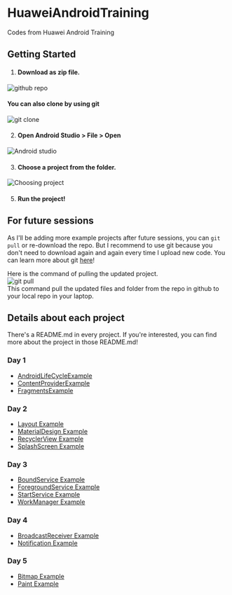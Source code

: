 # HuaweiAndroidTraining
Codes from Huawei Android Training

## Getting Started

1. #### Download as zip file.
![github repo](https://user-images.githubusercontent.com/40730345/103393781-00a34180-4b53-11eb-947e-87e252d5d95a.png)

 #### You can also clone by using git
![git clone](https://user-images.githubusercontent.com/40730345/103451177-19e0f500-4cef-11eb-8755-aadc5f0a051f.png)


2. #### Open Android Studio > File > Open  <br/>
![Android studio](https://user-images.githubusercontent.com/40730345/103393760-dfdaec00-4b52-11eb-9835-a1e112acb236.png)

3. #### Choose a project from the folder. <br/>
![Choosing project](https://user-images.githubusercontent.com/40730345/103393754-d18cd000-4b52-11eb-912e-01ba215c2ff6.png)

5. #### Run the project!

## For future sessions

As I'll be adding more example projects after future sessions, you can ```git pull``` or re-download the repo.
But I recommend to use git because you don't need to download again and again every time I upload new code.
You can learn more about git [here](https://product.hubspot.com/blog/git-and-github-tutorial-for-beginners)!

Here is the command of pulling the updated project. <br/>
![git pull](https://user-images.githubusercontent.com/40730345/103451278-5eb95b80-4cf0-11eb-8038-2358f0293d5d.png)
<br>
This command pull the updated files and folder from the repo in github to your local repo in your laptop.


## Details about each project
There's a README.md in every project. If you're interested, you can find more about the project in those README.md! 

### Day 1
- [AndroidLifeCycleExample](https://github.com/HeinKhantZaw/HuaweiAndroidTraining/tree/main/Day1/AndroidLifeCycle)
- [ContentProviderExample](https://github.com/HeinKhantZaw/HuaweiAndroidTraining/tree/main/Day1/ContentProviderExample)
- [FragmentsExample](https://github.com/HeinKhantZaw/HuaweiAndroidTraining/tree/main/Day1/FragmentsExample)

### Day 2
- [Layout Example](https://github.com/HeinKhantZaw/HuaweiAndroidTraining/tree/main/Day2/LayoutExamples)
- [MaterialDesign Example](https://github.com/HeinKhantZaw/HuaweiAndroidTraining/tree/main/Day2/MaterialDesignExample)
- [RecyclerView Example](https://github.com/HeinKhantZaw/HuaweiAndroidTraining/tree/main/Day2/RecyclerViewExample)
- [SplashScreen Example](https://github.com/HeinKhantZaw/HuaweiAndroidTraining/tree/main/Day2/SplashScreenExample)

### Day 3
- [BoundService Example](https://github.com/HeinKhantZaw/HuaweiAndroidTraining/tree/main/Day3/boundServiceExample)
- [ForegroundService Example](https://github.com/HeinKhantZaw/HuaweiAndroidTraining/tree/main/Day3/foregroundServiceExample)
- [StartService Example](https://github.com/HeinKhantZaw/HuaweiAndroidTraining/tree/main/Day3/startServiceExample)
- [WorkManager Example](https://github.com/HeinKhantZaw/HuaweiAndroidTraining/tree/main/Day3/workManagerExample)

### Day 4
- [BroadcastReceiver Example](https://github.com/HeinKhantZaw/HuaweiAndroidTraining/tree/main/Day4/broadcastReceiverExample)
- [Notification Example](https://github.com/HeinKhantZaw/HuaweiAndroidTraining/tree/main/Day4/notificationExample)

### Day 5 
- [Bitmap Example](https://github.com/HeinKhantZaw/HuaweiAndroidTraining/tree/main/Day5/bitmapExample)
- [Paint Example](https://github.com/HeinKhantZaw/HuaweiAndroidTraining/tree/main/Day5/paintExample)
